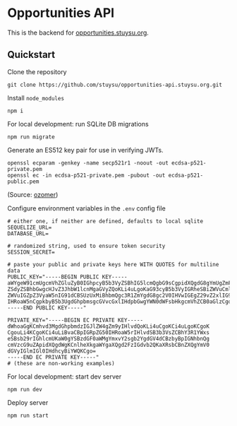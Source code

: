 # Opportunities API
This is the backend for [opportunities.stuysu.org](https://opportunities.stuysu.org).

## Quickstart
Clone the repository
```shell
git clone https://github.com/stuysu/opportunities-api.stuysu.org.git
```

Install `node_modules`
```shell
npm i
```

For local development: run SQLite DB migrations
```shell
npm run migrate
```

Generate an ES512 key pair for use in verifying JWTs.
```shell
openssl ecparam -genkey -name secp521r1 -noout -out ecdsa-p521-private.pem
openssl ec -in ecdsa-p521-private.pem -pubout -out ecdsa-p521-public.pem
```
(Source: [ozomer](https://github.com/auth0/node-jwa/issues/23))

Configure environment variables in the `.env` config file
```shell
# either one, if neither are defined, defaults to local sqlite
SEQUELIZE_URL=
DATABASE_URL=

# randomized string, used to ensure token security
SESSION_SECRET=

# paste your public and private keys here WITH QUOTES for multiline data
PUBLIC_KEY="-----BEGIN PUBLIC KEY-----
aWYgeW91cmUgcmVhZGluZyB0IGhpcyB5b3VyZSBhIG5lcmQgbG9sCgpidXQgdG8gYmUgZmFpciB3
ZSdyZSBhbGwgcHJvZ3JhbW1lcnMgaGVyZQoKLi4uLgoKaG93cyB5b3VyIGRheSBiZWVuCml2ZSBi
ZWVuIGZpZ3VyaW5nIG91dCBSUzUxMiBhbmQgc3R1ZmYgdG8gc2V0IHVwIGEgZ29vZ2xlIG9hdXRo
IHRoaW5nCgpkbyB5b3UgdGhpbmsgcGVvcGxlIHdpbGwgYWN0dWFsbHkgcmVhZCB0aGlzCgoKCg==
-----END PUBLIC KEY-----"

PRIVATE_KEY="-----BEGIN EC PRIVATE KEY-----
dWhoaGgKCmhvd3MgdGhpbmdzIGJlZW4gZm9yIHlvdQoKLi4uCgoKCi4uLgoKCgoK
CgouLi4KCgoKCi4uLiBvaCBpIGRpZG50IHRoaW5rIHlvdSB3b3VsZCBhY3R1YWxs
eSBsb29rIGhlcmUKaW0gYSBzdGF0aWMgYmxvY2sgb2YgdGV4dCBzbyBpIGNhbnQg
cmVzcG9uZApidXQgdWgKCnlheXkgaWYgaXQgd2FzIGdvb2QKaXRsbCBnZXQgYmV0
dGVyIGlmIGl0IHdhcyBiYWQKCgo=
-----END EC PRIVATE KEY-----"
# (these are non-working examples)
```

For local development: start dev server
```shell
npm run dev
```

Deploy server
```shell
npm run start
```
